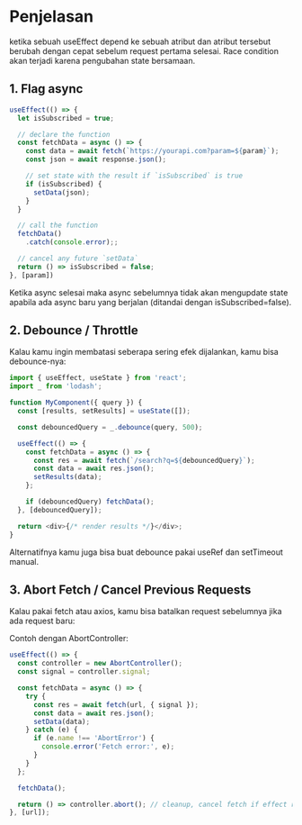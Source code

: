 # Penjelasan

ketika sebuah useEffect depend ke sebuah atribut dan atribut tersebut berubah dengan cepat sebelum request pertama selesai. Race condition akan terjadi karena pengubahan state bersamaan.

## 1. Flag async

```javascript
useEffect(() => {
  let isSubscribed = true;

  // declare the function
  const fetchData = async () => {
    const data = await fetch(`https://yourapi.com?param=${param}`);
    const json = await response.json();

    // set state with the result if `isSubscribed` is true
    if (isSubscribed) {
      setData(json);
    }
  }

  // call the function
  fetchData()
    .catch(console.error);;

  // cancel any future `setData`
  return () => isSubscribed = false;
}, [param])
```

Ketika async selesai maka async sebelumnya tidak akan mengupdate state apabila ada async baru yang berjalan (ditandai dengan isSubscribed=false).

## 2. Debounce / Throttle

Kalau kamu ingin membatasi seberapa sering efek dijalankan, kamu bisa debounce-nya:

```javascript
import { useEffect, useState } from 'react';
import _ from 'lodash';

function MyComponent({ query }) {
  const [results, setResults] = useState([]);

  const debouncedQuery = _.debounce(query, 500);

  useEffect(() => {
    const fetchData = async () => {
      const res = await fetch(`/search?q=${debouncedQuery}`);
      const data = await res.json();
      setResults(data);
    };

    if (debouncedQuery) fetchData();
  }, [debouncedQuery]);

  return <div>{/* render results */}</div>;
}
```

Alternatifnya kamu juga bisa buat debounce pakai useRef dan setTimeout manual.

## 3. Abort Fetch / Cancel Previous Requests

Kalau pakai fetch atau axios, kamu bisa batalkan request sebelumnya jika ada request baru:

Contoh dengan AbortController:

```javascript
useEffect(() => {
  const controller = new AbortController();
  const signal = controller.signal;

  const fetchData = async () => {
    try {
      const res = await fetch(url, { signal });
      const data = await res.json();
      setData(data);
    } catch (e) {
      if (e.name !== 'AbortError') {
        console.error('Fetch error:', e);
      }
    }
  };

  fetchData();

  return () => controller.abort(); // cleanup, cancel fetch if effect runs again
}, [url]);
```

